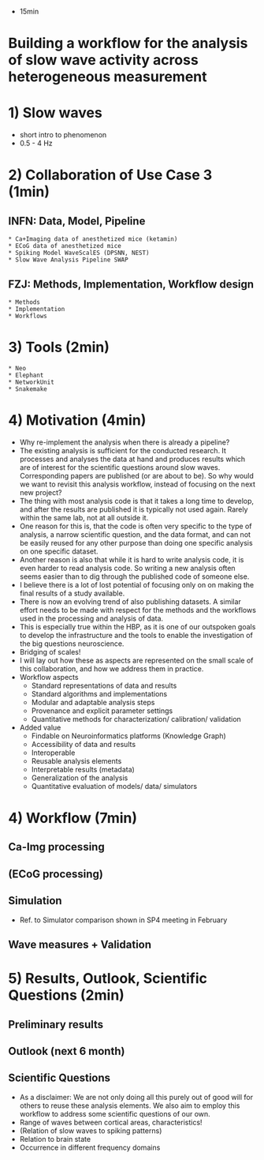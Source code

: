 * 15min

# Building a workflow for the analysis of slow wave activity across heterogeneous measurement

# 1) Slow waves
* short intro to phenomenon
* 0.5 - 4 Hz

# 2) Collaboration of Use Case 3 (1min)
## INFN: Data, Model, Pipeline
    * Ca+Imaging data of anesthetized mice (ketamin)
    * ECoG data of anesthetized mice
    * Spiking Model WaveScalES (DPSNN, NEST)
    * Slow Wave Analysis Pipeline SWAP
## FZJ: Methods, Implementation, Workflow design
    * Methods
    * Implementation
    * Workflows

# 3) Tools (2min)
    * Neo
    * Elephant
    * NetworkUnit
    * Snakemake

# 4) Motivation (4min)
* Why re-implement the analysis when there is already a pipeline?
* The existing analysis is sufficient for the conducted research. It processes and analyses the data at hand and produces results which are of interest for the scientific questions around slow waves. Corresponding papers are published (or are about to be). So why would we want to revisit this analysis workflow, instead of focusing on the next new project?
* The thing with most analysis code is that it takes a long time to develop, and after the results are published it is typically not used again. Rarely within the same lab, not at all outside it.
* One reason for this is, that the code is often very specific to the type of analysis, a narrow scientific question, and the data format, and can not be easily reused for any other purpose than doing one specific analysis on one specific dataset.
* Another reason is also that while it is hard to write analysis code, it is even harder to read analysis code. So writing a new analysis often seems easier than to dig through the published code of someone else.
* I believe there is a lot of lost potential of focusing only on on making the final results of a study available.
* There is now an evolving trend of also publishing datasets. A similar effort needs to be made with respect for the methods and the workflows used in the processing and analysis of data.
* This is especially true within the HBP, as it is one of our outspoken goals to develop the infrastructure and the tools to enable the investigation of the big questions neuroscience.
* Bridging of scales!
* I will lay out how these as aspects are represented on the small scale of this collaboration, and how we address them in practice.
* Workflow aspects
    * Standard representations of data and results
    * Standard algorithms and implementations
    * Modular and adaptable analysis steps
    * Provenance and explicit parameter settings
    * Quantitative methods for characterization/ calibration/ validation
* Added value
    * Findable on Neuroinformatics platforms (Knowledge Graph)
    * Accessibility of data and results
    * Interoperable
    * Reusable analysis elements
    * Interpretable results (metadata)
    * Generalization of the analysis
    * Quantitative evaluation of models/ data/ simulators

# 4) Workflow (7min)
## Ca-Img processing

## (ECoG processing)

## Simulation
* Ref. to Simulator comparison shown in SP4 meeting in February

## Wave measures + Validation

# 5) Results, Outlook, Scientific Questions (2min)
## Preliminary results

## Outlook (next 6 month)

## Scientific Questions
* As a disclaimer: We are not only doing all this purely out of good will for others to reuse these analysis elements. We also aim to employ this workflow to address some scientific questions of our own.
* Range of waves between cortical areas, characteristics!
* (Relation of slow waves to spiking patterns)
* Relation to brain state
* Occurrence in different frequency domains
